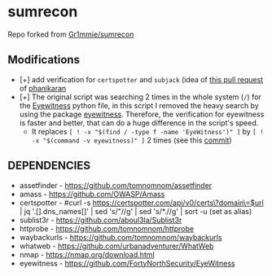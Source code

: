 # sumrecon
Repo forked from [Gr1mmie/sumrecon](https://github.com/Gr1mmie/sumrecon)

## Modifications

- [+] add verification for `certspotter` and `subjack` (idea of [this pull request](https://github.com/Gr1mmie/sumrecon/pull/6) of [phanikaran](https://github.com/phanikaran)
- [+] The original script was searching 2 times in the whole system (`/`) for the [Eyewitness](https://github.com/RedSiege/EyeWitness) python file, in this script I removed the heavy search by using the package [eyewitness](https://www.kali.org/tools/eyewitness/). Therefore, the verification for eyewitness is faster and better, that can do a huge difference in the script's speed.
  - It replaces `[ ! -x "$(find / -type f -name 'EyeWitness')" ]` by `[ ! -x "$(command -v eyewitness)" ]` 2 times (see this [commit](https://github.com/nathanoell/sumrecon/commit/6c6a508e2ae820b7e550d3e23a1c9ab87290e244))

## DEPENDENCIES
* assetfinder - https://github.com/tomnomnom/assetfinder
* amass - https://github.com/OWASP/Amass
* certspotter - #curl -s https://certspotter.com/api/v0/certs\?domain\=$url | jq '.[].dns_names[]' | sed 's/\"//g' | sed 's/\*\.//g' | sort -u (set as alias)
* sublist3r - https://github.com/aboul3la/Sublist3r
* httprobe - https://github.com/tomnomnom/httprobe
* waybackurls - https://github.com/tomnomnom/waybackurls
* whatweb - https://github.com/urbanadventurer/WhatWeb
* nmap - https://nmap.org/download.html
* eyewitness - https://github.com/FortyNorthSecurity/EyeWitness
